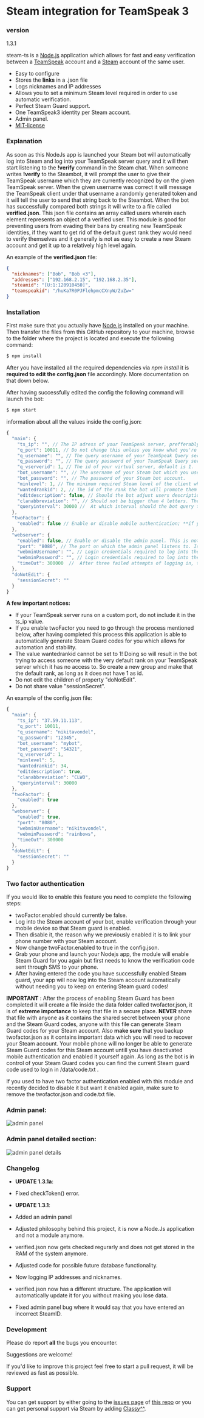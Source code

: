 # Steam integration for TeamSpeak 3


### version
1.3.1

steam-ts is a [Node.js] application which allows for fast and easy verification between a [TeamSpeak] account and a [Steam] account of the same user.

  - Easy to configure
  - Stores the **links** in a .json file
  - Logs nicknames and IP addresses
  - Allows you to set a minimum Steam level required in order to use automatic verification.
  - Perfect Steam Guard support.
  - One TeamSpeak3 identity per Steam account.
  - Admin panel.
  - [MIT-license]

### Explanation

As soon as this NodeJs app is launched your Steam bot will automatically log into Steam and log into your TeamSpeak server query and it will then start listening to the **!verify** command in the Steam chat.
When someone writes **!verify** to the Steambot, it will prompt the user to give their TeamSpeak username which they are currently recognized by on the given TeamSpeak server.
When the given username was correct it will message the TeamSpeak client under that username a randomly generated token and it will tell the user to send that string back to the Steambot. When the bot has successfully compared both strings it will write to a file called **verified.json**.
This json file contains an array called users wherein each element represents an object of a verified user. This module is good for preventing users from evading their bans by creating new TeamSpeak identities, if they want to get rid of the default guest rank they would need to verify themselves and it generally is not as easy to create a new Steam account and get it up to a relatively high level again.

An example of the **verified.json** file:
```json
{
  "nicknames": ["Bob", "Bob <3"],
  "addresses": ["192.168.2.15", "192.168.2.35"],
  "steamid": "[U:1:120910450]",
  "teamspeakid": "/huKa7R0PJFlehpmcCXnyW/ZuZw="
}
```

### Installation

First make sure that you actually have [Node.js] installed on your machine.
Then transfer the files from this GitHub repository to your machine, browse to the folder where the project is located and execute the following command:
```sh
$ npm install
```

After you have installed all the required dependencies via *npm install* it is **required to edit the config.json** file accordingly. More documentation on that down below.

After having successfully edited the config the following command will launch the bot:
```sh
$ npm start
```

information about all the values inside the config.json:

```javascript
{
  "main": {
    "ts_ip": "", // The IP adress of your TeamSpeak server, prefferably not a domain name and cannot contain a port. (Custom ports are not indicated.)
    "q_port": 10011, // Do not change this unless you know what you're doing. This is your TeamSpeak Query port and not your 'normal' TeamSpeak port.
    "q_username": "", // The query username of your TeamSpeak Query server. (As admin: tools>ServerQuery Login)
    "q_password": "", // The query password of your TeamSpeak Query server.
    "q_vserverid": 1, // The id of your virtual server, default is 1.
    "bot_username": "", // The username of your Steam bot which you use to log in.
    "bot_password": "", // The password of your Steam bot account.
    "minlevel": 1, // The minimum required Steam level of the client who wants to utilize the verification system. Shouldn't be 0.
    "wantedrankid": 2, // The id of the rank the bot will promote them to once they are verified, cannot be value 1. (verified rank)
    "editdescription": false, // Should the bot adjust users descriptions as well so that it will display their steamid64 there?
    "clanabbreviation": "", // Should not be bigger than 4 letters. The abbreviation of your clan name if you have one.
    "queryinterval": 30000 //  At which interval should the bot query the server for client information. In ms.
  },
  "twoFactor": {
    "enabled": false // Enable or disable mobile authentication; **if you want to let this module support the two factor authentication you need to go through a small process described below!**
  },
  "webserver": {
    "enabled": false, // Enable or disable the admin panel. This is not a production server and should be used with care. nginx could be used as reverse proxy if interested in security.
    "port": "8080", // The port on which the admin panel listens to. Is a string.
    "webminUsername": "", // Login credentials required to log into the admin panel.
    "webminPassword": "", // Login credentials required to log into the admin panel. Please do use a password which you do not use for anything else as the admin panel traffic does not get encrypted.
    "timeOut": 300000  //  After three failed attempts of logging in, this decides how long a user on that ip address would have to wait in ms before they'd be able to make new login requests again.
  },
  "doNotEdit": {
    "sessionSecret": ""
  }
}
```

**A few important notices:**
  - If your TeamSpeak server runs on a custom port, do not include it in the ts_ip value.
  - If you enable twoFactor you need to go through the process mentioned below, after having completed this process this application is able to automatically generate Steam Guard codes for you which allows for automation and stability.
  - The value wantedrankid cannot be set to 1! Doing so will result in the bot trying to access someone with the very default rank on your TeamSpeak server which it has no access to. So create a new group and make that the default rank, as long as it does not have 1 as id.
  - Do not edit the children of property "doNotEdit".
  - Do not share value "sessionSecret".

An example of the config.json file:

```javascript
{
  "main": {
    "ts_ip": "37.59.11.113",
    "q_port": 10011,
    "q_username": "nikitavondel",
    "q_password": "12345",
    "bot_username": "mybot",
    "bot_password": "54321",
    "q_vserverid": 1,
    "minlevel": 5,
    "wantedrankid": 34,
    "editdescription": true,
    "clanabbreviation": "CLWO",
    "queryinterval": 30000
  },
  "twoFactor": {
    "enabled": true
  },
  "webserver": {
    "enabled": true,
    "port": "8080",
    "webminUsername": "nikitavondel",
    "webminPassword": "rainbows",
    "timeOut": 300000 
  },
  "doNotEdit": {
    "sessionSecret": ""
  }
}
```

### Two factor authentication

If you would like to enable this feature you need to complete the following steps:
- twoFactor.enabled should currently be false.
- Log into the Steam account of your bot, enable verification through your mobile device so that Steam guard is enabled.
- Then disable it, the reason why we previously enabled it is to link your phone number with your Steam account.
- Now change twoFactor.enabled to true in the config.json.
- Grab your phone and launch your Nodejs app, the module will enable Steam Guard for you again but first needs to know the verification code sent through SMS to your phone.
- After having entered the code you have successfully enabled Steam guard, your app will now log into the Steam account automatically without needing you to keep on entering Steam guard codes!

**IMPORTANT** : After the process of enabling Steam Guard has been completed it will create a file inside the data folder called twofactor.json, it is of **extreme importance** to keep that file in a secure place.
**NEVER** share that file with anyone as it contains the shared secret between your phone and the Steam Guard codes, anyone with this file can generate Steam Guard codes for your Steam account.
Also **make sure** that you backup twofactor.json as it contains important data which you will need to recover your Steam account.
Your mobile phone will no longer be able to generate Steam Guard codes for this Steam account untill you have deactivated mobile authentication and enabled it yourself again. As long as the bot
is in control of your Steam Guard codes you can find the current Steam guard code used to login in /data/code.txt .

If you used to have two factor authentication enabled with this module and recently decided to disable it but want it enabled again, make sure to remove the twofactor.json and code.txt file.


### Admin panel:
![admin panel](http://i.imgur.com/Y6hDcK1.png)

### Admin panel detailed section:
![admin panel details](http://i.imgur.com/DC0PN54.png)

### Changelog
- **UPDATE 1.3.1a**:
- Fixed checkToken() error.

- **UPDATE 1.3.1**:
- Added an admin panel
- Adjusted philosophy behind this project, it is now a Node.Js application and not a module anymore.
- verified.json now gets checked regurarly and does not get stored in the RAM of the system anymore.
- Adjusted code for possible future database functionality.
- Now logging IP addresses and nicknames.
- verified.json now has a different structure. The application will automatically update it for you without making you lose data.
- Fixed admin panel bug where it would say that you have entered an incorrect SteamID.

### Development

Please do report **all** the bugs you encounter.

Suggestions are welcome!

If you'd like to improve this project feel free to start a pull request, it will be reviewed as fast as possible.


### Support

You can get support by either going to the [issues page] of [this repo] or you can get personal support via Steam by adding [Classy^^].


[issues page]: <https://github.com/nikitavondel/steam-ts/issues>
[Node.js]: <https://nodejs.org>
[npm]: <https://www.npmjs.com/>
[TeamSpeak]: <https://teamspeak.com/>
[Steam]: <https://steamcommunity.com/>
[MIT-license]: <https://opensource.org/licenses/MIT>
[extended-default]: <http://addons.teamspeak.com/directory/skins/stylesheets/Extended-Client-Info.html>
[gameDig's page]: <https://github.com/sonicsnes/node-gamedig#supported>
[this repo]: <https://github.com/nikitavondel/steam-ts>
[Classy^^]: <http://steamcommunity.com/profiles/76561198034364892>

